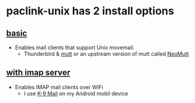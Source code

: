 # paclink-unix has 2 install options

## [basic](PACLINK-UNIX_INSTALL.md)
* Enables mail clients that support Unix movemail.
  * Thunderbird & [mutt](http://www.mutt.org/) or an upstream version of mutt called [NeoMutt](https://www.neomutt.org/)

## [with imap server](PACLINK-UNIX-IMAP_INSTALL.md)
* Enables IMAP mail clients over WiFi
  * I use [K-9 Mail](https://k9mail.github.io/) on my Android mobil device

